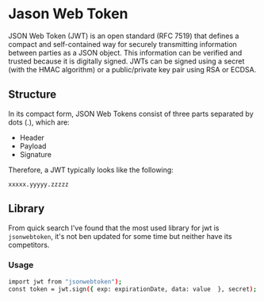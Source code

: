 # Jason Web Token

JSON Web Token (JWT) is an open standard (RFC 7519) that defines a compact and self-contained way for securely transmitting information between parties as a JSON object. This information can be verified and trusted because it is digitally signed. JWTs can be signed using a secret (with the HMAC algorithm) or a public/private key pair using RSA or ECDSA.

## Structure

In its compact form, JSON Web Tokens consist of three parts separated by dots (.), which are:

-   Header
-   Payload
-   Signature

Therefore, a JWT typically looks like the following:

`xxxxx.yyyyy.zzzzz`

## Library

From quick search I've found that the most used library for jwt is `jsonwebtoken`, it's not ben updated for some time but neither have its competitors.

### Usage

```bash
import jwt from "jsonwebtoken");
const token = jwt.sign({ exp: expirationDate, data: value  }, secret);
```

